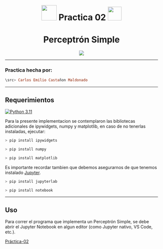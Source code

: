 <div align="center">

# <img src="https://i.redd.it/ohrfk784wvq81.gif" width="50"> **Practica 02** <img src="https://i.redd.it/7aq5n684wvq81.gif" width="45">



# **Perceptrón Simple**


</div>



<div align="center">

[![](https://i.imgur.com/Les1AvR.gif)](https://www.youtube.com/watch?v=Mosi8nVyKGQ)

</div>

---

### **Practica hecha por:**

```Haskell
\src> Carlos Emilio Castañon Maldonado
```

---

## **Requerimientos**

[![Python 3.11](https://img.shields.io/badge/python-3.11-blue.svg)](https://www.python.org/downloads/release/python-311/)

Para la presente implementacion se contemplaron las bibliotecas adicionales de ipywidgets, numpy y matplotlib, en caso de no tenerlas instaladas, ejecutar:

```C
> pip install ipywidgets
```

```C
> pip install numpy
```

```C
> pip install matplotlib
```


Es importante recordar tambien que debemos asegurarnos de que tenemos instalado [Jupyter](https://jupyter.org/install).

```C
> pip install jupyterlab
```

```C
> pip install notebook
```


---

## **Uso**

Para correr el programa que implementa un Perceptrón Simple, se debe abrir el Jupyter Notebook en algun editor 
(como Jupyter nativo, VS Code, etc.).

[Práctica-02](./perceptron_simple.ipynb)


